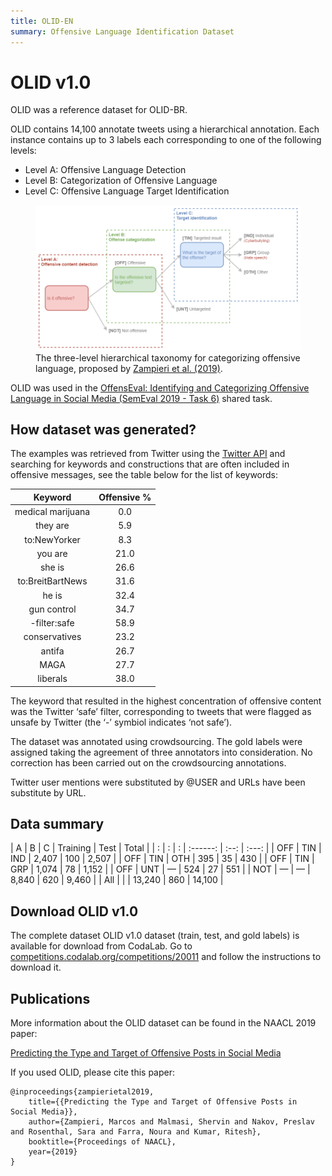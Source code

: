 ```yaml
---
title: OLID-EN
summary: Offensive Language Identification Dataset
---
```


# OLID v1.0

OLID was a reference dataset for OLID-BR.

OLID contains 14,100 annotate tweets using a hierarchical annotation. Each instance contains up to 3 labels each corresponding to one of the following levels:

- Level A: Offensive Language Detection
- Level B: Categorization of Offensive Language
- Level C: Offensive Language Target Identification

<figure>
  <img src="../images/olid-en-taxonomy.png"/>
  <figcaption>The three-level hierarchical taxonomy for categorizing offensive language, proposed by <a href="https://arxiv.org/abs/1902.09666" target="_blank">Zampieri et al. (2019)</a>.</figcaption>
</figure>

OLID was used in the [OffensEval: Identifying and Categorizing Offensive Language in Social Media (SemEval 2019 - Task 6)](https://competitions.codalab.org/competitions/20011) shared task.

## How dataset was generated?

The examples was retrieved from Twitter using the [Twitter API](https://developer.twitter.com/en/docs/tweets/search/api-reference/get-search-tweets) and searching for keywords and constructions that are often included in offensive messages, see the table below for the list of keywords:

| Keyword | Offensive % |
| :-----: | :---------: |
| medical marijuana | 0.0 |
| they are | 5.9 |
| to:NewYorker | 8.3 |
| you are | 21.0 |
| she is | 26.6 |
| to:BreitBartNews | 31.6 |
| he is | 32.4 |
| gun control | 34.7 |
| -filter:safe | 58.9 |
| conservatives | 23.2 |
| antifa | 26.7 |
| MAGA | 27.7 |
| liberals | 38.0 |

The keyword that resulted in the highest concentration of offensive content was the Twitter ‘safe’ filter, corresponding to tweets that were flagged as unsafe by Twitter (the ‘-’ symbiol indicates ‘not safe’).

The dataset was annotated using crowdsourcing. The gold labels were assigned taking the agreement of three annotators into consideration. No correction has been carried out on the crowdsourcing annotations.

Twitter user mentions were substituted by @USER and URLs have been substitute by URL.

## Data summary

| A | B | C | Training | Test | Total |
| : | : | : | :------: | :--: | :---: |
| OFF | TIN | IND | 2,407 | 100 | 2,507 |
| OFF | TIN | OTH | 395 | 35 | 430 |
| OFF | TIN | GRP | 1,074 | 78 | 1,152 |
| OFF | UNT | — | 524 | 27 | 551 |
| NOT | — | — | 8,840 | 620 | 9,460 |
| All | | | 13,240 | 860 | 14,100 |

## Download OLID v1.0

The complete dataset OLID v1.0 dataset (train, test, and gold labels) is available for download from CodaLab.
Go to [competitions.codalab.org/competitions/20011](https://competitions.codalab.org/competitions/20011) and follow the instructions to download it.

## Publications

More information about the OLID dataset can be found in the NAACL 2019 paper:

[Predicting the Type and Target of Offensive Posts in Social Media](https://arxiv.org/abs/1902.09666)
 
If you used OLID, please cite this paper:

```
@inproceedings{zampierietal2019, 
    title={{Predicting the Type and Target of Offensive Posts in Social Media}}, 
    author={Zampieri, Marcos and Malmasi, Shervin and Nakov, Preslav and Rosenthal, Sara and Farra, Noura and Kumar, Ritesh}, 
    booktitle={Proceedings of NAACL}, 
    year={2019}
}
```

[^1]: Zampieri et al. "Predicting the type and target of offensive posts in social media." NAACL 2019.
[^2]: S. Malmasi, "Offensive Language Identification Dataset - OLID", Scholar.harvard.edu, 2021. [Online]. Available: https://scholar.harvard.edu/malmasi/olid. [Accessed: 28- Aug- 2021].
[^3]: Weng, L. (2021, March 21). Reducing toxicity in language models. Lil'Log. https://lilianweng.github.io/lil-log/2021/03/21/reducing-toxicity-in-language-models.html.